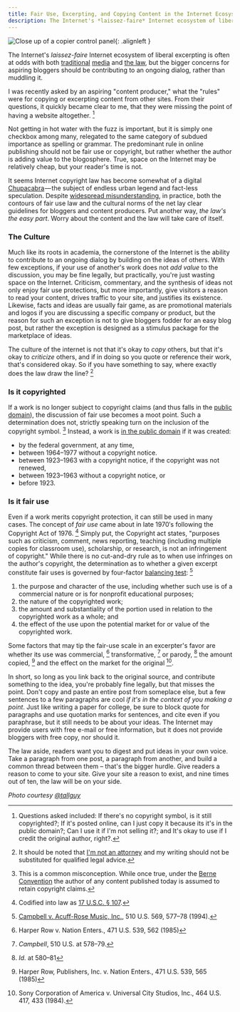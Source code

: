 ```yaml
---
title: Fair Use, Excerpting, and Copying Content in the Internet Ecosystem
description: The Internet's *laissez-faire* Internet ecosystem of liberal excerpting is often at odds with both traditional media and the law.
---
```


![Close up of a copier control panel](https://ben.balter.com/wp-content/uploads/2011/04/2146845610_ebd95e5f4e_b-300x200.jpg "Copier"){: .alignleft }

The Internet's *laissez-faire* Internet ecosystem of liberal excerpting is often at odds with both [traditional](http://www.washingtonpost.com/wp-dyn/content/article/2009/07/31/AR2009073102476.html) [media](http://www.niemanlab.org/2009/08/gawker-and-the-washington-post-a-case-study-in-fair-use/) and [the law](http://ilt.eff.org/index.php/Copyright:_Fair_Use), but the bigger concerns for aspiring bloggers should be contributing to an ongoing dialog, rather than muddling it.

I was recently asked by an aspiring "content producer," what the "rules" were for copying or excerpting content from other sites. From their questions, it quickly became clear to me, that they were missing the point of having a website altogether. [^1]

Not getting in hot water with the fuzz is important, but it is simply one checkbox among many, relegated to the same category of subdued importance as spelling or grammar. The predominant rule in online publishing should not be fair use or copyright, but rather whether the author is adding value to the blogosphere. True, space on the Internet may be relatively cheap, but your reader's time is not.

It seems Internet copyright law has become somewhat of a digital [Chupacabra](https://www.youtube.com/watch?v=_yq_0KuXu64) — the subject of endless urban legend and fact-less speculation. Despite [widespread misunderstanding](http://www.llrx.com/features/bloggersbeware.htm), in practice, both the contours of fair use law and the cultural norms of the net lay clear guidelines for bloggers and content producers. Put another way, *the law's the easy part*. Worry about the content and the law will take care of itself.

### The Culture

Much like its roots in academia, the cornerstone of the Internet is the ability to contribute to an ongoing dialog by building on the ideas of others. With few exceptions, if your use of another's work does not *add value* to the discussion, you may be fine legally, but practically, you're just wasting space on the Internet. Criticism, commentary, and the synthesis of ideas not only enjoy fair use protections, but more importantly, give visitors a reason to read your content, drives traffic to your site, and justifies its existence. Likewise, facts and ideas are usually fair game, as are promotional materials and logos if you are discussing a specific company or product, but the reason for such an exception is not to give bloggers fodder for an easy blog post, but rather the exception is designed as a stimulus package for the marketplace of ideas.

The culture of the internet is not that it's okay to *copy* others, but that it's okay to *criticize* others, and if in doing so you quote or reference their work, that's considered okay. So if you have something to say, where exactly does the law draw the line? [^2]

### Is it copyrighted

If a work is no longer subject to copyright claims (and thus falls in the [public domain](http://www.law.duke.edu/cspd/comics/zoomcomic.html)), the discussion of fair use becomes a moot point. Such a determination does not, strictly speaking turn on the inclusion of the copyright symbol. [^3] Instead, a work is [in the public domain](http://www.unc.edu/~unclng/public-d.htm) if it was created:

* by the federal government, at any time,
* between 1964–1977 without a copyright notice.
* between 1923–1963 with a copyright notice, if the copyright was not renewed,
* between 1923–1963 without a copyright notice, or
* before 1923.

### Is it fair use

Even if a work merits copyright protection, it can still be used in many cases. The concept of *fair use* came about in late 1970′s following the Copyright Act of 1976. [^4] Simply put, the Copyright act states, "purposes such as criticism, comment, news reporting, teaching (including multiple copies for classroom use), scholarship, or research, is not an infringement of copyright." While there is no cut-and-dry rule as to when use infringes on the author's copyright, the determination as to whether a given excerpt constitute fair uses is governed by four-factor [balancing test](http://en.wikipedia.org/wiki/Balancing_test): [^5]

1. the purpose and character of the use, including whether such use is of a commercial nature or is for nonprofit educational purposes;
2. the nature of the copyrighted work;
3. the amount and substantiality of the portion used in relation to the copyrighted work as a whole; and
4. the effect of the use upon the potential market for or value of the copyrighted work.

Some factors that may tip the fair-use scale in an excerpter's favor are whether its use was commercial, [^6] transformative, [^7] or parody, [^8] the amount copied, [^9] and the effect on the market for the original [^10].

In short, so long as you link back to the original source, and contribute something to the idea, you're probably fine legally, but that misses the point. Don't copy and paste an entire post from someplace else, but a few sentences to a few paragraphs are cool *if it's in the context of you making a point*. Just like writing a paper for college, be sure to block quote for paragraphs and use quotation marks for sentences, and cite even if you paraphrase, but it still needs to be about your ideas. The Internet may provide users with free e-mail or free information, but it does not provide bloggers with free copy, nor should it.

The law aside, readers want you to digest and put ideas in your own voice. Take a paragraph from one post, a paragraph from another, and build a common thread between them – that's the bigger hurdle. Give readers a reason to come to your site. Give your site a reason to exist, and nine times out of ten, the law will be on your side.

*Photo courtesy [@tallguy](http://www.flickr.com/photos/talllguy/2146845610/)*

[^1]: Questions asked included: If there's no copyright symbol, is it still copyrighted?; If it's posted online, can I just copy it because its it's in the public domain?; Can I use it if I'm not selling it?; and It's okay to use if I credit the original author, right?.

[^2]: It should be noted that [I'm not an attorney](https://ben.balter.com/fine-print/) and my writing should not be substituted for qualified legal advice.

[^3]: This is a common misconception. While once true, under the [Berne Convention](http://en.wikipedia.org/wiki/Berne_Convention_for_the_Protection_of_Literary_and_Artistic_Works) the author of any content published today is assumed to retain copyright claims.

[^4]: Codified into law as [17 U.S.C. § 107](http://www.law.cornell.edu/uscode/17/107.html).

[^5]: [Campbell v. Acuff-Rose Music, Inc.](http://www.law.cornell.edu/supct/html/92-1292.ZS.html), 510 U.S. 569, 577–78 (1994).

[^6]: Harper Row v. Nation Enters., 471 U.S. 539, 562 (1985)

[^7]: *Campbell*, 510 U.S. at 578–79.

[^8]: *Id.* at 580–81

[^9]: Harper Row, Publishers, Inc. v. Nation Enters., 471 U.S. 539, 565 (1985)

[^10]: Sony Corporation of America v. Universal City Studios, Inc., 464 U.S. 417, 433 (1984).
